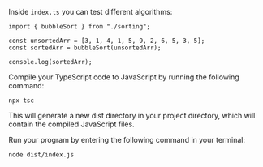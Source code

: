 
Inside `index.ts` you can test different algorithms:

```
import { bubbleSort } from "./sorting";

const unsortedArr = [3, 1, 4, 1, 5, 9, 2, 6, 5, 3, 5];
const sortedArr = bubbleSort(unsortedArr);

console.log(sortedArr);
```

Compile your TypeScript code to JavaScript by running the following command:

`npx tsc`

This will generate a new dist directory in your project directory, which will contain the compiled JavaScript files.

Run your program by entering the following command in your terminal:

`node dist/index.js`
